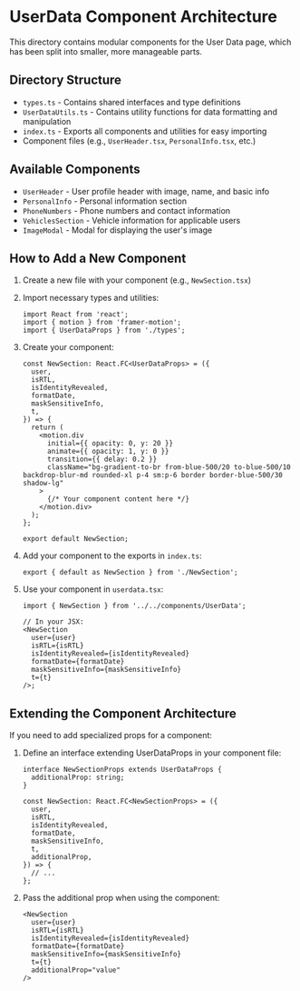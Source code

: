 # UserData Component Architecture

This directory contains modular components for the User Data page, which has been split into smaller, more manageable parts.

## Directory Structure

- `types.ts` - Contains shared interfaces and type definitions
- `UserDataUtils.ts` - Contains utility functions for data formatting and manipulation
- `index.ts` - Exports all components and utilities for easy importing
- Component files (e.g., `UserHeader.tsx`, `PersonalInfo.tsx`, etc.)

## Available Components

- `UserHeader` - User profile header with image, name, and basic info
- `PersonalInfo` - Personal information section
- `PhoneNumbers` - Phone numbers and contact information
- `VehiclesSection` - Vehicle information for applicable users
- `ImageModal` - Modal for displaying the user's image

## How to Add a New Component

1. Create a new file with your component (e.g., `NewSection.tsx`)
2. Import necessary types and utilities:
   ```tsx
   import React from 'react';
   import { motion } from 'framer-motion';
   import { UserDataProps } from './types';
   ```
3. Create your component:

   ```tsx
   const NewSection: React.FC<UserDataProps> = ({
     user,
     isRTL,
     isIdentityRevealed,
     formatDate,
     maskSensitiveInfo,
     t,
   }) => {
     return (
       <motion.div
         initial={{ opacity: 0, y: 20 }}
         animate={{ opacity: 1, y: 0 }}
         transition={{ delay: 0.2 }}
         className="bg-gradient-to-br from-blue-500/20 to-blue-500/10 backdrop-blur-md rounded-xl p-4 sm:p-6 border border-blue-500/30 shadow-lg"
       >
         {/* Your component content here */}
       </motion.div>
     );
   };

   export default NewSection;
   ```

4. Add your component to the exports in `index.ts`:
   ```tsx
   export { default as NewSection } from './NewSection';
   ```
5. Use your component in `userdata.tsx`:

   ```tsx
   import { NewSection } from '../../components/UserData';

   // In your JSX:
   <NewSection
     user={user}
     isRTL={isRTL}
     isIdentityRevealed={isIdentityRevealed}
     formatDate={formatDate}
     maskSensitiveInfo={maskSensitiveInfo}
     t={t}
   />;
   ```

## Extending the Component Architecture

If you need to add specialized props for a component:

1. Define an interface extending UserDataProps in your component file:

   ```tsx
   interface NewSectionProps extends UserDataProps {
     additionalProp: string;
   }

   const NewSection: React.FC<NewSectionProps> = ({
     user,
     isRTL,
     isIdentityRevealed,
     formatDate,
     maskSensitiveInfo,
     t,
     additionalProp,
   }) => {
     // ...
   };
   ```

2. Pass the additional prop when using the component:
   ```tsx
   <NewSection
     user={user}
     isRTL={isRTL}
     isIdentityRevealed={isIdentityRevealed}
     formatDate={formatDate}
     maskSensitiveInfo={maskSensitiveInfo}
     t={t}
     additionalProp="value"
   />
   ```
